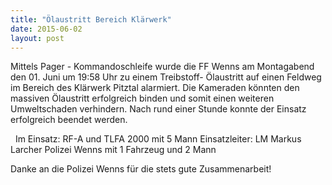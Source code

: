 ```yaml
---
title: "Ölaustritt Bereich Klärwerk"
date: 2015-06-02
layout: post
---
```


Mittels Pager - Kommandoschleife wurde die FF Wenns am Montagabend den 01. Juni um 19:58 Uhr zu einem Treibstoff- Ölaustritt auf einen Feldweg im Bereich des Klärwerk Pitztal alarmiert. Die Kameraden könnten den massiven Ölaustritt erfolgreich binden und somit einen weiteren Umweltschaden verhindern. Nach rund einer Stunde konnte der Einsatz erfolgreich beendet werden.

 
Im Einsatz:
RF-A und TLFA 2000 mit 5 Mann
Einsatzleiter: LM Markus Larcher
Polizei Wenns mit 1 Fahrzeug und 2 Mann

Danke an die Polizei Wenns für die stets gute Zusammenarbeit!